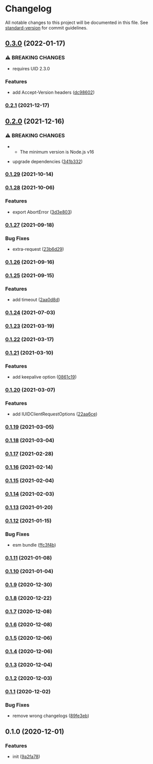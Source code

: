 # Changelog

All notable changes to this project will be documented in this file. See [standard-version](https://github.com/conventional-changelog/standard-version) for commit guidelines.

## [0.3.0](https://github.com/BlackGlory/uid-js/compare/v0.2.1...v0.3.0) (2022-01-17)


### ⚠ BREAKING CHANGES

* requires UID 2.3.0

### Features

* add Accept-Version headers ([dc98602](https://github.com/BlackGlory/uid-js/commit/dc98602ecd360a28f93ec92d2c7f4e14777dd8c6))

### [0.2.1](https://github.com/BlackGlory/uid-js/compare/v0.2.0...v0.2.1) (2021-12-17)

## [0.2.0](https://github.com/BlackGlory/uid-js/compare/v0.1.29...v0.2.0) (2021-12-16)


### ⚠ BREAKING CHANGES

* - The minimum version is Node.js v16

* upgrade dependencies ([341b332](https://github.com/BlackGlory/uid-js/commit/341b332b97fa1b6d21e865398da4d7611ded86ee))

### [0.1.29](https://github.com/BlackGlory/uid-js/compare/v0.1.28...v0.1.29) (2021-10-14)

### [0.1.28](https://github.com/BlackGlory/uid-js/compare/v0.1.27...v0.1.28) (2021-10-06)


### Features

* export AbortError ([3d3e803](https://github.com/BlackGlory/uid-js/commit/3d3e803e92c834c4f871a73bbcc14a6ab2a6377e))

### [0.1.27](https://github.com/BlackGlory/uid-js/compare/v0.1.26...v0.1.27) (2021-09-18)


### Bug Fixes

* extra-request ([23b6d29](https://github.com/BlackGlory/uid-js/commit/23b6d29e36a5247db8582e459af3d74b12eef281))

### [0.1.26](https://github.com/BlackGlory/uid-js/compare/v0.1.25...v0.1.26) (2021-09-16)

### [0.1.25](https://github.com/BlackGlory/uid-js/compare/v0.1.24...v0.1.25) (2021-09-15)


### Features

* add timeout ([2aa0d8d](https://github.com/BlackGlory/uid-js/commit/2aa0d8d7d038b63e2c301335b676a7c7de5bbfe7))

### [0.1.24](https://github.com/BlackGlory/uid-js/compare/v0.1.23...v0.1.24) (2021-07-03)

### [0.1.23](https://github.com/BlackGlory/uid-js/compare/v0.1.22...v0.1.23) (2021-03-19)

### [0.1.22](https://github.com/BlackGlory/uid-js/compare/v0.1.21...v0.1.22) (2021-03-17)

### [0.1.21](https://github.com/BlackGlory/uid-js/compare/v0.1.20...v0.1.21) (2021-03-10)


### Features

* add keepalive option ([0861c19](https://github.com/BlackGlory/uid-js/commit/0861c1907179e8d1adcbfd2f9e082e435001f695))

### [0.1.20](https://github.com/BlackGlory/uid-js/compare/v0.1.19...v0.1.20) (2021-03-07)


### Features

* add IUIDClientRequestOptions ([22aa6ce](https://github.com/BlackGlory/uid-js/commit/22aa6ce32a5a302ae89a5716f7a98794ab8097c3))

### [0.1.19](https://github.com/BlackGlory/uid-js/compare/v0.1.18...v0.1.19) (2021-03-05)

### [0.1.18](https://github.com/BlackGlory/uid-js/compare/v0.1.17...v0.1.18) (2021-03-04)

### [0.1.17](https://github.com/BlackGlory/uid-js/compare/v0.1.16...v0.1.17) (2021-02-28)

### [0.1.16](https://github.com/BlackGlory/uid-js/compare/v0.1.15...v0.1.16) (2021-02-14)

### [0.1.15](https://github.com/BlackGlory/uid-js/compare/v0.1.14...v0.1.15) (2021-02-04)

### [0.1.14](https://github.com/BlackGlory/uid-js/compare/v0.1.13...v0.1.14) (2021-02-03)

### [0.1.13](https://github.com/BlackGlory/uid-js/compare/v0.1.12...v0.1.13) (2021-01-20)

### [0.1.12](https://github.com/BlackGlory/uid-js/compare/v0.1.11...v0.1.12) (2021-01-15)


### Bug Fixes

* esm bundle ([ffc3f4b](https://github.com/BlackGlory/uid-js/commit/ffc3f4bf86c7ac118da56f8c5daf01ccbf3a0e11))

### [0.1.11](https://github.com/BlackGlory/uid-js/compare/v0.1.10...v0.1.11) (2021-01-08)

### [0.1.10](https://github.com/BlackGlory/uid-js/compare/v0.1.9...v0.1.10) (2021-01-04)

### [0.1.9](https://github.com/BlackGlory/uid-js/compare/v0.1.8...v0.1.9) (2020-12-30)

### [0.1.8](https://github.com/BlackGlory/uid-js/compare/v0.1.7...v0.1.8) (2020-12-22)

### [0.1.7](https://github.com/BlackGlory/uid-js/compare/v0.1.6...v0.1.7) (2020-12-08)

### [0.1.6](https://github.com/BlackGlory/uid-js/compare/v0.1.5...v0.1.6) (2020-12-08)

### [0.1.5](https://github.com/BlackGlory/uid-js/compare/v0.1.4...v0.1.5) (2020-12-06)

### [0.1.4](https://github.com/BlackGlory/uid-js/compare/v0.1.3...v0.1.4) (2020-12-06)

### [0.1.3](https://github.com/BlackGlory/uid-js/compare/v0.1.2...v0.1.3) (2020-12-04)

### [0.1.2](https://github.com/BlackGlory/uid-js/compare/v0.1.1...v0.1.2) (2020-12-03)

### [0.1.1](https://github.com/BlackGlory/uid-js/compare/v0.1.0...v0.1.1) (2020-12-02)


### Bug Fixes

* remove wrong changelogs ([89fe3eb](https://github.com/BlackGlory/uid-js/commit/89fe3eb02b61b290c9fbd1126f84723715473070))

## 0.1.0 (2020-12-01)


### Features

* init ([9a2fa78](https://github.com/BlackGlory/uid-js/commit/9a2fa781b9d1f6f2cd9ebc128f1e08c62fa5dd6d))
